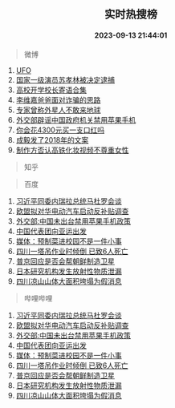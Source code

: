 <div align="center"><h2>实时热搜榜</h2><h4>2023-09-13 21:44:01</h4></div>

> 微博  

1. [UFO](https://s.weibo.com/weibo?q=UFO&t=31&band_rank=1&Refer=top)<br />
2. [国家一级演员苏孝林被决定逮捕](https://s.weibo.com/weibo?q=%23%E5%9B%BD%E5%AE%B6%E4%B8%80%E7%BA%A7%E6%BC%94%E5%91%98%E8%8B%8F%E5%AD%9D%E6%9E%97%E8%A2%AB%E5%86%B3%E5%AE%9A%E9%80%AE%E6%8D%95%23&t=31&band_rank=2&Refer=top)<br />
3. [高校开学校长寄语合集](https://s.weibo.com/weibo?q=%23%E9%AB%98%E6%A0%A1%E5%BC%80%E5%AD%A6%E6%A0%A1%E9%95%BF%E5%AF%84%E8%AF%AD%E5%90%88%E9%9B%86%23&t=31&band_rank=3&Refer=top)<br />
4. [李维嘉爸爸面对诈骗的思路](https://s.weibo.com/weibo?q=%E6%9D%8E%E7%BB%B4%E5%98%89%E7%88%B8%E7%88%B8%E9%9D%A2%E5%AF%B9%E8%AF%88%E9%AA%97%E7%9A%84%E6%80%9D%E8%B7%AF&t=31&band_rank=4&Refer=top)<br />
5. [专家曾称外星人不敢来地球](https://s.weibo.com/weibo?q=%23%E4%B8%93%E5%AE%B6%E6%9B%BE%E7%A7%B0%E5%A4%96%E6%98%9F%E4%BA%BA%E4%B8%8D%E6%95%A2%E6%9D%A5%E5%9C%B0%E7%90%83%23&t=31&band_rank=5&Refer=top)<br />
6. [外交部辟谣中国政府机关禁用苹果手机](https://s.weibo.com/weibo?q=%23%E5%A4%96%E4%BA%A4%E9%83%A8%E8%BE%9F%E8%B0%A3%E4%B8%AD%E5%9B%BD%E6%94%BF%E5%BA%9C%E6%9C%BA%E5%85%B3%E7%A6%81%E7%94%A8%E8%8B%B9%E6%9E%9C%E6%89%8B%E6%9C%BA%23&t=31&band_rank=6&Refer=top)<br />
7. [你会花4300元买一支口红吗](https://s.weibo.com/weibo?q=%23%E4%BD%A0%E4%BC%9A%E8%8A%B14300%E5%85%83%E4%B9%B0%E4%B8%80%E6%94%AF%E5%8F%A3%E7%BA%A2%E5%90%97%23&t=31&band_rank=7&Refer=top)<br />
8. [成毅发了2018年的文案](https://s.weibo.com/weibo?q=%23%E6%88%90%E6%AF%85%E5%8F%91%E4%BA%862018%E5%B9%B4%E7%9A%84%E6%96%87%E6%A1%88%23&t=31&band_rank=8&Refer=top)<br />
9. [制作方否认高铁化妆视频不尊重女性](https://s.weibo.com/weibo?q=%23%E5%88%B6%E4%BD%9C%E6%96%B9%E5%90%A6%E8%AE%A4%E9%AB%98%E9%93%81%E5%8C%96%E5%A6%86%E8%A7%86%E9%A2%91%E4%B8%8D%E5%B0%8A%E9%87%8D%E5%A5%B3%E6%80%A7%23&t=31&band_rank=9&Refer=top)<br />

> 知乎  


> 百度  

1. [习近平同委内瑞拉总统马杜罗会谈](https://www.baidu.com/s?wd=%E4%B9%A0%E8%BF%91%E5%B9%B3%E5%90%8C%E5%A7%94%E5%86%85%E7%91%9E%E6%8B%89%E6%80%BB%E7%BB%9F%E9%A9%AC%E6%9D%9C%E7%BD%97%E4%BC%9A%E8%B0%88&sa=fyb_news&rsv_dl=fyb_news)<br />
2. [欧盟拟对华电动汽车启动反补贴调查](https://www.baidu.com/s?wd=%E6%AC%A7%E7%9B%9F%E6%8B%9F%E5%AF%B9%E5%8D%8E%E7%94%B5%E5%8A%A8%E6%B1%BD%E8%BD%A6%E5%90%AF%E5%8A%A8%E5%8F%8D%E8%A1%A5%E8%B4%B4%E8%B0%83%E6%9F%A5&sa=fyb_news&rsv_dl=fyb_news)<br />
3. [外交部:中国未出台禁用苹果手机政策](https://www.baidu.com/s?wd=%E5%A4%96%E4%BA%A4%E9%83%A8%3A%E4%B8%AD%E5%9B%BD%E6%9C%AA%E5%87%BA%E5%8F%B0%E7%A6%81%E7%94%A8%E8%8B%B9%E6%9E%9C%E6%89%8B%E6%9C%BA%E6%94%BF%E7%AD%96&sa=fyb_news&rsv_dl=fyb_news)<br />
4. [中国代表团向亚运出发](https://www.baidu.com/s?wd=%E4%B8%AD%E5%9B%BD%E4%BB%A3%E8%A1%A8%E5%9B%A2%E5%90%91%E4%BA%9A%E8%BF%90%E5%87%BA%E5%8F%91&sa=fyb_news&rsv_dl=fyb_news)<br />
5. [媒体：预制菜进校园不是一件小事](https://www.baidu.com/s?wd=%E5%AA%92%E4%BD%93%EF%BC%9A%E9%A2%84%E5%88%B6%E8%8F%9C%E8%BF%9B%E6%A0%A1%E5%9B%AD%E4%B8%8D%E6%98%AF%E4%B8%80%E4%BB%B6%E5%B0%8F%E4%BA%8B&sa=fyb_news&rsv_dl=fyb_news)<br />
6. [四川一塔吊作业时倾倒 已致6人死亡](https://www.baidu.com/s?wd=%E5%9B%9B%E5%B7%9D%E4%B8%80%E5%A1%94%E5%90%8A%E4%BD%9C%E4%B8%9A%E6%97%B6%E5%80%BE%E5%80%92+%E5%B7%B2%E8%87%B46%E4%BA%BA%E6%AD%BB%E4%BA%A1&sa=fyb_news&rsv_dl=fyb_news)<br />
7. [普京回应是否会帮朝鲜制造卫星](https://www.baidu.com/s?wd=%E6%99%AE%E4%BA%AC%E5%9B%9E%E5%BA%94%E6%98%AF%E5%90%A6%E4%BC%9A%E5%B8%AE%E6%9C%9D%E9%B2%9C%E5%88%B6%E9%80%A0%E5%8D%AB%E6%98%9F&sa=fyb_news&rsv_dl=fyb_news)<br />
8. [日本研究机构发生放射性物质泄漏](https://www.baidu.com/s?wd=%E6%97%A5%E6%9C%AC%E7%A0%94%E7%A9%B6%E6%9C%BA%E6%9E%84%E5%8F%91%E7%94%9F%E6%94%BE%E5%B0%84%E6%80%A7%E7%89%A9%E8%B4%A8%E6%B3%84%E6%BC%8F&sa=fyb_news&rsv_dl=fyb_news)<br />
9. [四川凉山山体大面积垮塌为假消息](https://www.baidu.com/s?wd=%E5%9B%9B%E5%B7%9D%E5%87%89%E5%B1%B1%E5%B1%B1%E4%BD%93%E5%A4%A7%E9%9D%A2%E7%A7%AF%E5%9E%AE%E5%A1%8C%E4%B8%BA%E5%81%87%E6%B6%88%E6%81%AF&sa=fyb_news&rsv_dl=fyb_news)<br />

> 哔哩哔哩  

1. [习近平同委内瑞拉总统马杜罗会谈](https://www.baidu.com/s?wd=%E4%B9%A0%E8%BF%91%E5%B9%B3%E5%90%8C%E5%A7%94%E5%86%85%E7%91%9E%E6%8B%89%E6%80%BB%E7%BB%9F%E9%A9%AC%E6%9D%9C%E7%BD%97%E4%BC%9A%E8%B0%88&sa=fyb_news&rsv_dl=fyb_news)<br />
2. [欧盟拟对华电动汽车启动反补贴调查](https://www.baidu.com/s?wd=%E6%AC%A7%E7%9B%9F%E6%8B%9F%E5%AF%B9%E5%8D%8E%E7%94%B5%E5%8A%A8%E6%B1%BD%E8%BD%A6%E5%90%AF%E5%8A%A8%E5%8F%8D%E8%A1%A5%E8%B4%B4%E8%B0%83%E6%9F%A5&sa=fyb_news&rsv_dl=fyb_news)<br />
3. [外交部:中国未出台禁用苹果手机政策](https://www.baidu.com/s?wd=%E5%A4%96%E4%BA%A4%E9%83%A8%3A%E4%B8%AD%E5%9B%BD%E6%9C%AA%E5%87%BA%E5%8F%B0%E7%A6%81%E7%94%A8%E8%8B%B9%E6%9E%9C%E6%89%8B%E6%9C%BA%E6%94%BF%E7%AD%96&sa=fyb_news&rsv_dl=fyb_news)<br />
4. [中国代表团向亚运出发](https://www.baidu.com/s?wd=%E4%B8%AD%E5%9B%BD%E4%BB%A3%E8%A1%A8%E5%9B%A2%E5%90%91%E4%BA%9A%E8%BF%90%E5%87%BA%E5%8F%91&sa=fyb_news&rsv_dl=fyb_news)<br />
5. [媒体：预制菜进校园不是一件小事](https://www.baidu.com/s?wd=%E5%AA%92%E4%BD%93%EF%BC%9A%E9%A2%84%E5%88%B6%E8%8F%9C%E8%BF%9B%E6%A0%A1%E5%9B%AD%E4%B8%8D%E6%98%AF%E4%B8%80%E4%BB%B6%E5%B0%8F%E4%BA%8B&sa=fyb_news&rsv_dl=fyb_news)<br />
6. [四川一塔吊作业时倾倒 已致6人死亡](https://www.baidu.com/s?wd=%E5%9B%9B%E5%B7%9D%E4%B8%80%E5%A1%94%E5%90%8A%E4%BD%9C%E4%B8%9A%E6%97%B6%E5%80%BE%E5%80%92+%E5%B7%B2%E8%87%B46%E4%BA%BA%E6%AD%BB%E4%BA%A1&sa=fyb_news&rsv_dl=fyb_news)<br />
7. [普京回应是否会帮朝鲜制造卫星](https://www.baidu.com/s?wd=%E6%99%AE%E4%BA%AC%E5%9B%9E%E5%BA%94%E6%98%AF%E5%90%A6%E4%BC%9A%E5%B8%AE%E6%9C%9D%E9%B2%9C%E5%88%B6%E9%80%A0%E5%8D%AB%E6%98%9F&sa=fyb_news&rsv_dl=fyb_news)<br />
8. [日本研究机构发生放射性物质泄漏](https://www.baidu.com/s?wd=%E6%97%A5%E6%9C%AC%E7%A0%94%E7%A9%B6%E6%9C%BA%E6%9E%84%E5%8F%91%E7%94%9F%E6%94%BE%E5%B0%84%E6%80%A7%E7%89%A9%E8%B4%A8%E6%B3%84%E6%BC%8F&sa=fyb_news&rsv_dl=fyb_news)<br />
9. [四川凉山山体大面积垮塌为假消息](https://www.baidu.com/s?wd=%E5%9B%9B%E5%B7%9D%E5%87%89%E5%B1%B1%E5%B1%B1%E4%BD%93%E5%A4%A7%E9%9D%A2%E7%A7%AF%E5%9E%AE%E5%A1%8C%E4%B8%BA%E5%81%87%E6%B6%88%E6%81%AF&sa=fyb_news&rsv_dl=fyb_news)<br />
